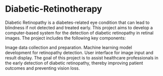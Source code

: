 # Diabetic-Retinotherapy
Diabetic Retinopathy is a diabetes-related eye condition that can lead to blindness if not detected and treated early. This project aims to develop a computer-based system for the detection of diabetic retinopathy in retinal images. The project includes the following key components:

Image data collection and preparation.
Machine learning model development for retinopathy detection.
User interface for image input and result display.
The goal of this project is to assist healthcare professionals in the early detection of diabetic retinopathy, thereby improving patient outcomes and preventing vision loss.
